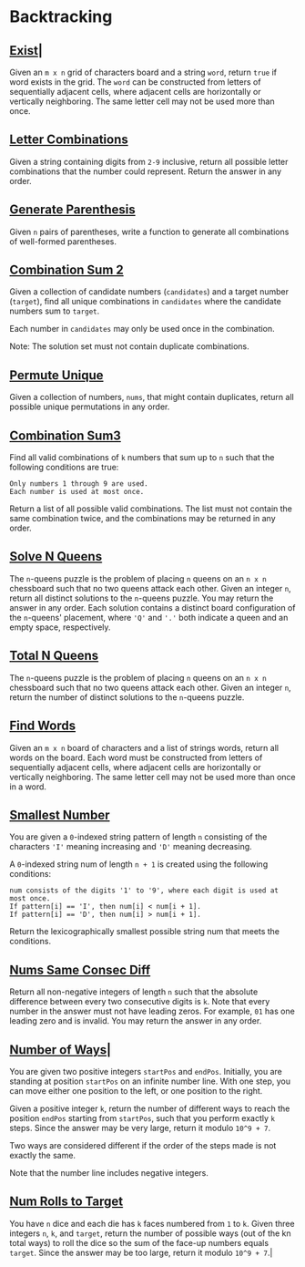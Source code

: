 # Backtracking

## [Exist](./code/exist.kt)|
Given an `m x n` grid of characters board and a string `word`, return `true` if word exists in the grid. The `word` can be constructed from letters of sequentially adjacent cells, where adjacent cells are horizontally or vertically neighboring. The same letter cell may not be used more than once.

## [Letter Combinations](./code/letterCombinations.kt)
Given a string containing digits from `2-9` inclusive, return all possible letter combinations that the number could represent. Return the answer in any order.

## [Generate Parenthesis](./code/generateParenthesis.kt)
Given `n` pairs of parentheses, write a function to generate all combinations of well-formed parentheses.

## [Combination Sum 2](./code/combinationSum2.kt)
Given a collection of candidate numbers (`candidates`) and a target number (`target`), find all unique combinations in `candidates` where the candidate numbers sum to `target`.

Each number in `candidates` may only be used once in the combination.

Note: The solution set must not contain duplicate combinations.

## [Permute Unique](./code/permuteUnique.kt)
Given a collection of numbers, `nums`, that might contain duplicates, return all possible unique permutations in any order.

## [Combination Sum3](./code/combinationSum3.kt)
Find all valid combinations of `k` numbers that sum up to `n` such that the following conditions are true:

    Only numbers 1 through 9 are used.
    Each number is used at most once.

Return a list of all possible valid combinations. The list must not contain the same combination twice, and the combinations may be returned in any order.

## [Solve N Queens](./code/solveNQueens.kt)
The `n`-queens puzzle is the problem of placing `n` queens on an `n x n` chessboard such that no two queens attack each other. Given an integer `n`, return all distinct solutions to the `n`-queens puzzle. You may return the answer in any order. Each solution contains a distinct board configuration of the `n`-queens' placement, where `'Q'` and `'.'` both indicate a queen and an empty space, respectively.

## [Total N Queens](./code/totalNQueens.kt)
The `n`-queens puzzle is the problem of placing `n` queens on an `n x n` chessboard such that no two queens attack each other. Given an integer `n`, return the number of distinct solutions to the `n`-queens puzzle.

## [Find Words](./code/findWords.kt)
Given an `m x n` board of characters and a list of strings words, return all words on the board. Each word must be constructed from letters of sequentially adjacent cells, where adjacent cells are horizontally or vertically neighboring. The same letter cell may not be used more than once in a word.

## [Smallest Number](./code/smallestNumber.kt)
You are given a `0`-indexed string pattern of length `n` consisting of the characters `'I'` meaning increasing and `'D'` meaning decreasing.

A `0`-indexed string num of length `n + 1` is created using the following conditions:

    num consists of the digits '1' to '9', where each digit is used at most once.
    If pattern[i] == 'I', then num[i] < num[i + 1].
    If pattern[i] == 'D', then num[i] > num[i + 1].

Return the lexicographically smallest possible string num that meets the conditions.

## [Nums Same Consec Diff](./code/numsSameConsecDiff.kt)
Return all non-negative integers of length `n` such that the absolute difference between every two consecutive digits is `k`. Note that every number in the answer must not have leading zeros. For example, `01` has one leading zero and is invalid. You may return the answer in any order.

## [Number of Ways](./code/numberOfWays.kt)|
You are given two positive integers `startPos` and `endPos`. Initially, you are standing at position `startPos` on an infinite number line. With one step, you can move either one position to the left, or one position to the right.

Given a positive integer `k`, return the number of different ways to reach the position `endPos` starting from `startPos`, such that you perform exactly `k` steps. Since the answer may be very large, return it modulo `10^9 + 7`.

Two ways are considered different if the order of the steps made is not exactly the same.

Note that the number line includes negative integers.


## [Num Rolls to Target](./code/numRollsToTarget.kt)
You have `n` dice and each die has `k` faces numbered from `1` to `k`. Given three integers `n`, `k`, and `target`, return the number of possible ways (out of the kn total ways) to roll the dice so the sum of the face-up numbers equals `target`. Since the answer may be too large, return it modulo `10^9 + 7`.|